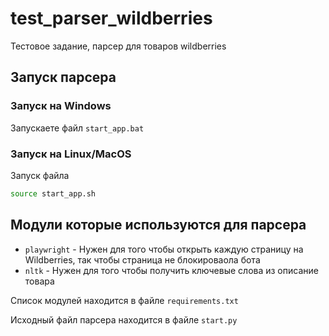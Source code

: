 # test_parser_wildberries
Тестовое задание, парсер для товаров wildberries


## Запуск парсера

### Запуск на Windows
Запускаете файл `start_app.bat`

### Запуск на Linux/MacOS
Запуск файла 
```bash
source start_app.sh
```

## Модули которые используются для парсера

- `playwright` - Нужен для того чтобы открыть каждую страницу на Wildberries, так чтобы страница не блокироваола бота
- `nltk` - Нужен для того чтобы получить ключевые слова из описание товара

Список модулей находится в файле `requirements.txt`

Исходный файл парсера находится в файле `start.py`